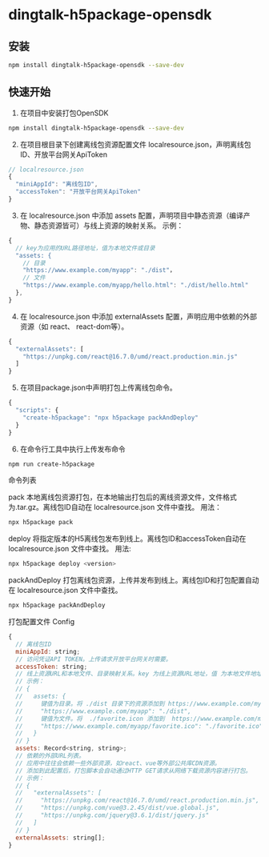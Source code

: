 # dingtalk-h5package-opensdk


## 安装

```bash
npm install dingtalk-h5package-opensdk --save-dev
```


## 快速开始

1. 在项目中安装打包OpenSDK

```bash
npm install dingtalk-h5package-opensdk --save-dev
```


2. 在项目根目录下创建离线包资源配置文件 localresource.json，声明离线包ID、开放平台网关ApiToken

```js
// localresource.json
{
  "miniAppId": "离线包ID",
  "accessToken": "开放平台网关ApiToken"
}
```

3. 在 localresource.json 中添加 assets 配置，声明项目中静态资源（编译产物、静态资源皆可）与线上资源的映射关系。
示例：

```js
{
  // key为应用的URL路径地址，值为本地文件或目录
  "assets: {
    // 目录
    "https://www.example.com/myapp": "./dist"，
    // 文件
    "https://www.example.com/myapp/hello.html": "./dist/hello.html"
  },
}
```

4. 在 localresource.json 中添加 externalAssets 配置，声明应用中依赖的外部资源（如 react、 react-dom等）。

```js
{
  "externalAssets": [
    "https://unpkg.com/react@16.7.0/umd/react.production.min.js"
  ]
}
```


5. 在项目package.json中声明打包上传离线包命令。

```js
{
  "scripts": {
    "create-h5package": "npx h5package packAndDeploy"
  }
}

```

6. 在命令行工具中执行上传发布命令


```bash
npm run create-h5package
```


命令列表

pack
本地离线包资源打包，在本地输出打包后的离线资源文件，文件格式为.tar.gz。离线包ID自动在 localresource.json 文件中查找。
用法：

```bash
npx h5package pack
```


deploy
将指定版本的H5离线包发布到线上。离线包ID和accessToken自动在 localresource.json 文件中查找。
用法:

```bash
npx h5package deploy <version>
```


packAndDeploy
打包离线包资源，上传并发布到线上。离线包ID和打包配置自动在 localresource.json 文件中查找。

```bash
npx h5package packAndDeploy
```


打包配置文件 Config

```js
{
  // 离线包ID
  miniAppId: string;
  // 访问凭证API TOKEN。上传请求开放平台网关时需要。
  accessToken: string;
  // 线上资源URL和本地文件、目录映射关系。key 为线上资源URL地址，值 为本地文件地址。支持 文件 和 目录
  // 示例：
  // {
  //   assets: {
  //     键值为目录。将 ./dist 目录下的资源添加到 https://www.example.com/myapp 下
  //     "https://www.example.com/myapp": "./dist",
  //     键值为文件。将  ./favorite.icon 添加到  https://www.example.com/myapp/favorite.ico
  //     "https://www.example.com/myapp/favorite.ico": "./favorite.ico",
  //   }
  // }
  assets: Record<string, string>;
  // 依赖的外部URL列表。
  // 应用中往往会依赖一些外部资源，如react、vue等外部公共库CDN资源。
  // 添加到此配置后，打包脚本会自动通过HTTP GET请求从网络下载资源内容进行打包。
  // 示例：
  // {
  //   "externalAssets": [
  //     "https://unpkg.com/react@16.7.0/umd/react.production.min.js",
  //     "https://unpkg.com/vue@3.2.45/dist/vue.global.js",
  //     "https://unpkg.com/jquery@3.6.1/dist/jquery.js"
  //   ]
  // }
  externalAssets: string[];
}
```



